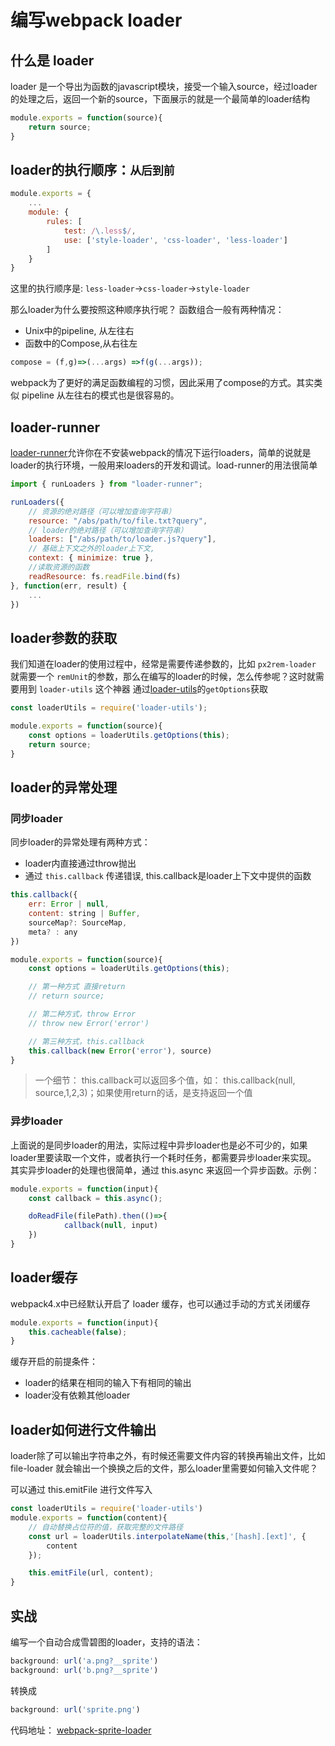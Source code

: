# 编写webpack loader

## 什么是 loader

loader 是一个导出为函数的javascript模块，接受一个输入source，经过loader的处理之后，返回一个新的source，下面展示的就是一个最简单的loader结构

```javascript
module.exports = function(source){
    return source;
}
```

## loader的执行顺序：`从后到前`

```javascript
module.exports = {
    ...
    module: {
        rules: [
            test: /\.less$/,
            use: ['style-loader', 'css-loader', 'less-loader']
        ]
    }
}
```

这里的执行顺序是:  `less-loader`->`css-loader`->`style-loader`

那么loader为什么要按照这种顺序执行呢？
函数组合一般有两种情况：

- Unix中的pipeline, 从左往右
- 函数中的Compose,从右往左

```javascript
compose = (f,g)=>(...args) =>f(g(...args));
```

webpack为了更好的满足函数编程的习惯，因此采用了compose的方式。其实类似 pipeline 从左往右的模式也是很容易的。

## loader-runner

[loader-runner](https://github.com/webpack/loader-runner)允许你在不安装webpack的情况下运行loaders，简单的说就是loader的执行环境，一般用来loaders的开发和调试。load-runner的用法很简单

```javascript
import { runLoaders } from "loader-runner";

runLoaders({
    // 资源的绝对路径（可以增加查询字符串）
    resource: "/abs/path/to/file.txt?query",
    // loader的绝对路径（可以增加查询字符串）
    loaders: ["/abs/path/to/loader.js?query"],
    // 基础上下文之外的loader上下文,
    context: { minimize: true },
    //读取资源的函数
    readResource: fs.readFile.bind(fs)
}, function(err, result) {
    ...
})
```

## loader参数的获取

我们知道在loader的使用过程中，经常是需要传递参数的，比如 `px2rem-loader` 就需要一个 `remUnit`的参数，那么在编写的loader的时候，怎么传参呢？这时就需要用到 `loader-utils` 这个神器
通过[loader-utils](https://github.com/webpack/loader-utils)的`getOptions`获取

```javascript
const loaderUtils = require('loader-utils');

module.exports = function(source){
    const options = loaderUtils.getOptions(this);
    return source;
}
```

## loader的异常处理

### 同步loader

同步loader的异常处理有两种方式：

- loader内直接通过throw抛出
- 通过 `this.callback` 传递错误,
this.callback是loader上下文中提供的函数

```javascript
this.callback({
    err: Error | null,
    content: string | Buffer,
    sourceMap?: SourceMap,
    meta? : any
})
```

```javascript
module.exports = function(source){
    const options = loaderUtils.getOptions(this);

    // 第一种方式 直接return
    // return source;

    // 第二种方式，throw Error
    // throw new Error('error')

    // 第三种方式，this.callback
    this.callback(new Error('error'), source)
}
```

> 一个细节： this.callback可以返回多个值，如： this.callback(null, source,1,2,3)；如果使用return的话，是支持返回一个值

### 异步loader

上面说的是同步loader的用法，实际过程中异步loader也是必不可少的，如果loader里要读取一个文件，或者执行一个耗时任务，都需要异步loader来实现。
其实异步loader的处理也很简单，通过 this.async 来返回一个异步函数。示例：

```javascript
module.exports = function(input){
    const callback = this.async();

    doReadFile(filePath).then(()=>{
            callback(null, input)
    })
}
```

## loader缓存

webpack4.x中已经默认开启了 loader 缓存，也可以通过手动的方式关闭缓存

```javascript
module.exports = function(input){
    this.cacheable(false);
}
```

缓存开启的前提条件：

- loader的结果在相同的输入下有相同的输出
- loader没有依赖其他loader

## loader如何进行文件输出

loader除了可以输出字符串之外，有时候还需要文件内容的转换再输出文件，比如 file-loader 就会输出一个换换之后的文件，那么loader里需要如何输入文件呢？

可以通过 this.emitFile 进行文件写入

```javascript
const loaderUtils = require('loader-utils')
module.exports = function(content){
    // 自动替换占位符的值，获取完整的文件路径
    const url = loaderUtils.interpolateName(this,'[hash].[ext]', {
        content
    });

    this.emitFile(url, content);
}
```

## 实战

编写一个自动合成雪碧图的loader，支持的语法：

```javascript
background: url('a.png?__sprite')
background: url('b.png?__sprite')
```

转换成

```javascript
background: url('sprite.png')
```

代码地址： [webpack-sprite-loader](https://github.com/zycFran/webpack-sprite-loader)